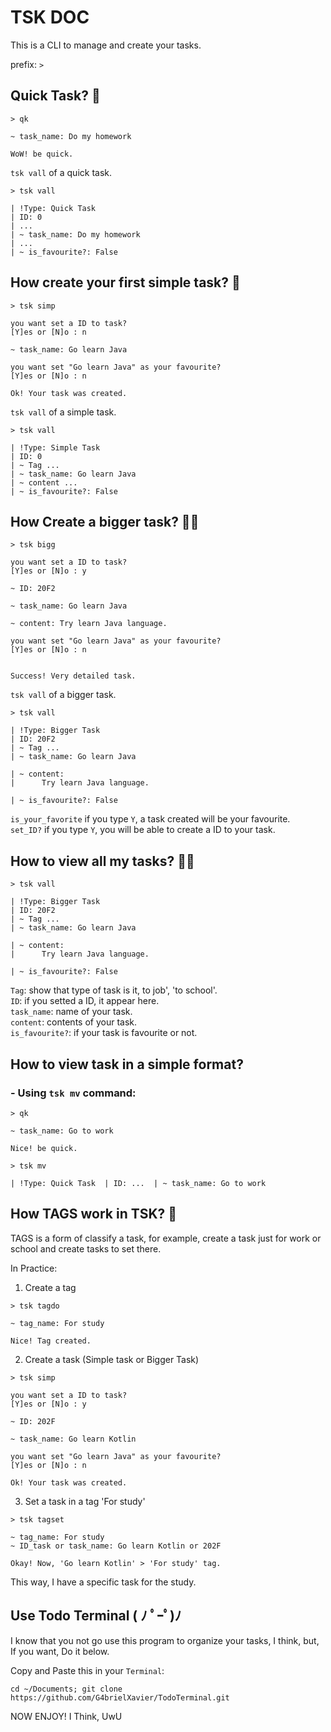 # TSK DOC

This is a CLI to manage and create your tasks.

prefix: `>`

## Quick Task? 🤔

```
> qk

~ task_name: Do my homework

WoW! be quick.
```

`tsk vall` of a quick task.

```
> tsk vall

| !Type: Quick Task
| ID: 0
| ...
| ~ task_name: Do my homework
| ...
| ~ is_favourite?: False

```

## How create your first simple task? 🥸

```
> tsk simp

you want set a ID to task?
[Y]es or [N]o : n

~ task_name: Go learn Java

you want set "Go learn Java" as your favourite?
[Y]es or [N]o : n

Ok! Your task was created.
```

`tsk vall` of a simple task.

```
> tsk vall

| !Type: Simple Task
| ID: 0
| ~ Tag ...
| ~ task_name: Go learn Java
| ~ content ...
| ~ is_favourite?: False

```

## How Create a bigger task? 🗿🍷

```
> tsk bigg

you want set a ID to task?
[Y]es or [N]o : y

~ ID: 20F2

~ task_name: Go learn Java

~ content: Try learn Java language.

you want set "Go learn Java" as your favourite?
[Y]es or [N]o : n


Success! Very detailed task.
```

`tsk vall` of a bigger task.

```
> tsk vall

| !Type: Bigger Task
| ID: 20F2
| ~ Tag ...
| ~ task_name: Go learn Java

| ~ content:
|      Try learn Java language.

| ~ is_favourite?: False

```

`is_your_favorite` if you type `Y`, a task created will be your favourite. <br>
`set_ID?` if you type `Y`, you will be able to create a ID to your task.


## How to view all my tasks? 😶‍🌫️

```
> tsk vall

| !Type: Bigger Task
| ID: 20F2
| ~ Tag ...
| ~ task_name: Go learn Java

| ~ content:
|      Try learn Java language.

| ~ is_favourite?: False

```

`Tag`: show that type of task is it, to job', 'to school'. <br>
`ID`: if you setted a ID, it appear here. <br>
`task_name`: name of your task. <br>
`content`: contents of your task. <br>
`is_favourite?`: if your task is favourite or not.


## How to view task in a simple format?
### - Using `tsk mv` command:

```
> qk

~ task_name: Go to work

Nice! be quick.

> tsk mv

| !Type: Quick Task  | ID: ...  | ~ task_name: Go to work  

```

## How TAGS work in TSK? 👀

TAGS is a form of classify a task, for example, create a task just for work or school and create tasks to set there.

In Practice:

1. Create a tag
   
```
> tsk tagdo

~ tag_name: For study

Nice! Tag created.
```

2. Create a task (Simple task or Bigger Task)
   
```
> tsk simp

you want set a ID to task?
[Y]es or [N]o : y

~ ID: 202F

~ task_name: Go learn Kotlin

you want set "Go learn Java" as your favourite?
[Y]es or [N]o : n

Ok! Your task was created.
```

3. Set a task in a tag 'For study'
   
```
> tsk tagset

~ tag_name: For study
~ ID_task or task_name: Go learn Kotlin or 202F

Okay! Now, 'Go learn Kotlin' > 'For study' tag.
```

This way, I have a specific task for the study.



## Use Todo Terminal ( ﾉ ﾟｰﾟ)ﾉ

I know that you not go use this program to organize your tasks, I think, but, If you want, Do it below.

Copy and Paste this in your `Terminal`:
```
cd ~/Documents; git clone https://github.com/G4brielXavier/TodoTerminal.git
```

NOW ENJOY! I Think, UwU
